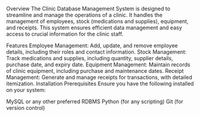 Overview
The Clinic Database Management System is designed to streamline and manage the operations of a clinic. It handles the management of employees, stock (medications and supplies), equipment, and receipts. This system ensures efficient data management and easy access to crucial information for the clinic staff.

Features
Employee Management: Add, update, and remove employee details, including their roles and contact information.
Stock Management: Track medications and supplies, including quantity, supplier details, purchase date, and expiry date.
Equipment Management: Maintain records of clinic equipment, including purchase and maintenance dates.
Receipt Management: Generate and manage receipts for transactions, with detailed itemization.
Installation
Prerequisites
Ensure you have the following installed on your system:

MySQL or any other preferred RDBMS
Python (for any scripting)
Git (for version control)

